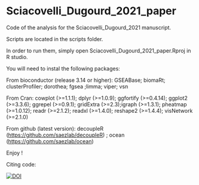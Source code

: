 # Sciacovelli_Dugourd_2021_paper

Code of the analysis for the Sciacovelli_Dugourd_2021 manuscript.

Scripts are located in the scripts folder. 

In order to run them, simply open Sciacovelli_Dugourd_2021_paper.Rproj in R studio.

You will need to instal the following packages:

From bioconductor (release 3.14 or higher):
GSEABase; biomaRt; clusterProfiler; dorothea; fgsea ;limma; viper; vsn

From Cran:
cowplot (>=1.1.1); dplyr (>=1.0.9); ggfortify (>=0.4.14); ggplot2 (>=3.3.6); ggrepel (>=0.9.1); gridExtra (>=2.3);igraph (>=1.3.1); pheatmap (>=1.0.12); readr (>=2.1.2); readxl (>=1.4.0); reshape2 (>=1.4.4); visNetwork (>=2.1.0)

From github (latest version):
decoupleR (https://github.com/saezlab/decoupleR) ; ocean (https://github.com/saezlab/ocean)

Enjoy !

Citing code: 

[![DOI](https://zenodo.org/badge/395034170.svg)](https://zenodo.org/badge/latestdoi/395034170)













